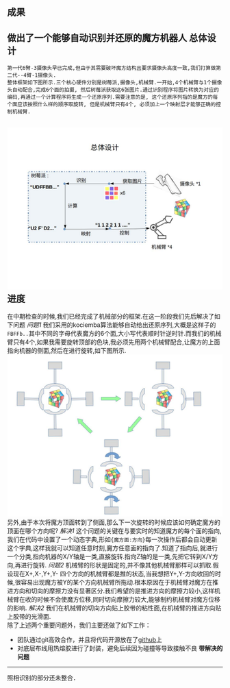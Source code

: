 **成果**
----
做出了一个能够自动识别并还原的魔方机器人
**总体设计**
----
	第一代6臂-3摄像头早已完成,但由于其需要破坏魔方结构且要求摄像头高度一致,我们打算做第二代--4臂-1摄像头.   
	整体框架如下图所示.三个核心硬件分别是树莓派,摄像头,机械臂.一开始,4个机械臂与1个摄像头自动配合,完成6个面的拍摄, 然后树莓派获取这6张图片.通过识别程序将图片转换为对应的编码,再通过一个计算程序将生成一个还原序列.需要注意的是, 这个还原序列指的是魔方的每个面应该按照什么样的顺序取旋转, 但是机械臂只有4个, 必须加上一个映射层才能够正确的控制机械臂.   
 ![整体框架](readme_static/frame.jpg)   
**进度**
----
在中期检查的时候,我们已经完成了机械部分的框架.在这一阶段我们先后解决了如下问题
*问题1* 我们采用的kociemba算法能够自动给出还原序列,大概是这样子的`FBFFb..`其中不同的字母代表魔方的6个面,大小写代表顺时针逆时针.而我们的机械臂只有4个,如果我需要旋转顶部的色块,我必须先用两个机械臂配合,让魔方的上面指向机器的侧面,然后在进行旋转,如下图所示.  
 ![整体框架](readme_static/way2rotate.jpg)     
	另外,由于本次将魔方顶面转到了侧面,那么下一次旋转的时候应该如何确定魔方的顶面在哪个方向呢?
*解决1* 这个问题的关键在与要实时的知道魔方的每个面的指向,我们在代码中设置了一个动态字典,形如`{魔方面:方向}`每一次操作后都会自动更新这个字典,这样我就可以知道任意时刻,魔方任意面的指向了.知道了指向后,就进行一个分类,指向机器的X/Y轴是一类,直接旋转.指向Z轴的是一类,先把它转到X/Y方向,再进行旋转.
*问题2* 机械臂的形状是固定的,并不像其他机械臂那样可以抓取.假设现在X+,X-,Y+,Y- 四个方向的机械臂都是推的状态,当我想把Y+,Y-方向收回的时候,很容易出现魔方被Y的某个方向机械臂所拖动.根本原因在于机械臂对魔方在推进方向和切向的摩擦力没有显著区分.我们希望的是推进方向的摩擦力较小,这样机械臂在收的时候不会使魔方位移,同时切向摩擦力较大,能够制约机械臂对魔方位移的影响.
*解决2* 我们在机械臂的切向方向贴上胶带的粘性面,在机械臂的推进方向贴上胶带的光滑面.  
除了上述两个重要问题外，我们主要还做了如下工作：
* 团队通过git高效合作，并且将代码开源放在了[github](https://github.com/lihao2333/cuberecover)上
* 对底层布线用热熔胶进行了封装，避免后续因为碰撞等导致接触不良
**带解决的问题**
-----
照相识别的部分还未整合．

